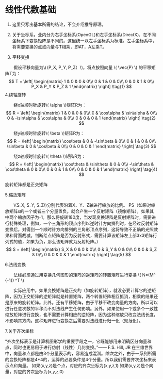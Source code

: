 <script type="text/javascript"  src="http://cdn.mathjax.org/mathjax/latest/MathJax.js?config=TeX-AMS-MML_HTMLorMML"> </script>

# 线性代数基础

1. 这里只写出基本所需的结论，不会介绍推导原理。

1. 关于坐标系，业内分为右手坐标系(OpenGL)和左手坐标系(DirectX)，在不同坐标系下变换矩阵是不同的。这里统一以左手坐标系为标准。左手坐标系中，将需要变换的点或向量与T相乘，即AT，A左乘T。

1. 平移变换

　　假设平移向量为\\(（P_X, P_Y, P_Z）\\)，将点按照向量 \\( \vec{P} \\) 的平移矩阵T为：
$$ T =
\left[
 \begin{matrix}
   1 & 0 & 0 & 0\\\
   0 & 1 & 0 & 0\\\
   0 & 0 & 1 & 0\\\
  P_X & P_Y & P_Z & 1
  \end{matrix}
\right] 
\tag{1}
$$
4.绕轴旋转

　　绕x轴顺时针旋转\\( \alpha \\)矩阵R为：
$$ R =
\left[
 \begin{matrix}
   1 & 0 & 0 & 0\\\
   0 & \cos\alpha & \sin\alpha & 0\\\
   0 & -\sin\alpha & \cos\alpha & 0\\\
  0 & 0 & 0 & 1
  \end{matrix}
\right] 
\tag{2}
$$

　　绕y轴顺时针旋转\\( \beta \\)矩阵R为：
$$ R =
\left[
 \begin{matrix}
   \cos\beta & 0 & -\sin\beta & 0\\\
   0 & 1 & 0 & 0\\\
   \sin\beta & 0 & \cos\beta & 0\\\
  0 & 0 & 0 & 1
  \end{matrix}
\right] 
\tag{3}
$$

　　绕z轴顺时针旋转\\( \theta \\)矩阵R为：
$$ R =
\left[
 \begin{matrix}
   \cos\theta & \sin\theta & 0 & 0\\\
   -\sin\theta & \cos\theta & 0 & 0\\\
   0 & 0 & 1 & 0\\\
  0 & 0 & 0 & 1
  \end{matrix}
\right] 
\tag{4}
$$

旋转矩阵都是正交矩阵

5.缩放矩阵

　　\\(S_X, S_Y, S_Z\\)分别代表沿着X、Y、Z轴进行缩放的比例。
PS（如果对缩放矩阵s的一个或者三个分量置负，就会产生一个反射矩阵（镜像矩阵），如果其中两个缩放因子为-1，那么将旋转180度，当发现变换矩阵是反射矩阵时，需要进行特殊处理，例如，一个三角形的顶点序列以逆时针方向排列时，在经过反射矩阵变换后，对得到一个顺时针方向排列的三角形顶点序列，这将导致不正确的光照效果和背面裁减。判断给点矩阵是否为反射形式，需要计算该矩阵左上部3x3矩阵行列式的值，如果为负，那么该矩阵就为反射矩阵。）
$$ S =
\left[
 \begin{matrix}
   S_X & 0 & 0 & 0\\\
   0 & S_Y & 0 & 0\\\
   0 & 0 & S_Z & 0\\\
  0 & 0 & 0 & 1
  \end{matrix}
\right] 
\tag{5}
$$

6.法线变换

　　法线必须通过用变换几何图形的矩阵的逆矩阵的转置矩阵进行变换 \\( N=(M^ \{-1}) ^T \\)

　　实际应用中，如果变换矩阵是正交的（如旋转矩阵），就没必要计算它的逆矩阵，因为正交矩阵的逆矩阵就是转置矩阵，两个转置矩阵相互抵消，相乘的结果还是原来的旋转矩阵。此外，还有平移矩阵，由于平移不改变向量的方向，所以可以进行任意次数的平移而不对法线产生任何影响。另外，如果使用一个或多个一致性缩放矩阵进行变换，也不需要计算相应的逆矩阵，因为这种缩放只改变法线长度，不影响其方向。这种矩阵进行变换之后需要对法线进行归一化（规范化）。

7.关于齐次坐标

“齐次坐标表示是计算机图形学的重要手段之一，它既能够用来明确区分向量和点，同时也更易用于进行仿射（线性）几何变换。”—— F.S. Hill, JR
在三维世界中，向量和点都是由3个分量表示的，容易造成混淆。除次之外，由于一系列所需的变换矩阵都是4*4的，运算的必要条件是4个分量。所以我们需要齐次坐标来表示点和向量。
如果(x,y,z)是个点，对应的齐次坐标为(x,y,z,1)
如果(x,y,z)是个向量，对应的齐次坐标为(x,y,z,0)
